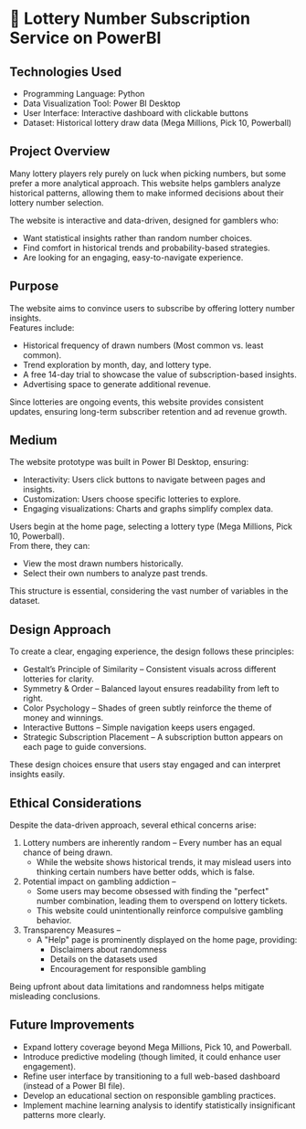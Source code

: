 # 🎰 Lottery Number Subscription Service on PowerBI

## Technologies Used
- Programming Language: Python  
- Data Visualization Tool: Power BI Desktop  
- User Interface: Interactive dashboard with clickable buttons  
- Dataset: Historical lottery draw data (Mega Millions, Pick 10, Powerball)  

## Project Overview
Many lottery players rely purely on luck when picking numbers, but some prefer a more analytical approach. This website helps gamblers analyze historical patterns, allowing them to make informed decisions about their lottery number selection.

The website is interactive and data-driven, designed for gamblers who:
- Want statistical insights rather than random number choices.
- Find comfort in historical trends and probability-based strategies.
- Are looking for an engaging, easy-to-navigate experience.

## Purpose
The website aims to convince users to subscribe by offering lottery number insights.  
Features include:
- Historical frequency of drawn numbers (Most common vs. least common).  
- Trend exploration by month, day, and lottery type.  
- A free 14-day trial to showcase the value of subscription-based insights.  
- Advertising space to generate additional revenue.  

Since lotteries are ongoing events, this website provides consistent updates, ensuring long-term subscriber retention and ad revenue growth.

## Medium
The website prototype was built in Power BI Desktop, ensuring:
- Interactivity: Users click buttons to navigate between pages and insights.
- Customization: Users choose specific lotteries to explore.
- Engaging visualizations: Charts and graphs simplify complex data.

Users begin at the home page, selecting a lottery type (Mega Millions, Pick 10, Powerball).  
From there, they can:
- View the most drawn numbers historically.  
- Select their own numbers to analyze past trends.  

This structure is essential, considering the vast number of variables in the dataset.

## Design Approach
To create a clear, engaging experience, the design follows these principles:
- Gestalt’s Principle of Similarity – Consistent visuals across different lotteries for clarity.
- Symmetry & Order – Balanced layout ensures readability from left to right.
- Color Psychology – Shades of green subtly reinforce the theme of money and winnings.
- Interactive Buttons – Simple navigation keeps users engaged.
- Strategic Subscription Placement – A subscription button appears on each page to guide conversions.

These design choices ensure that users stay engaged and can interpret insights easily.

## Ethical Considerations
Despite the data-driven approach, several ethical concerns arise:
1. Lottery numbers are inherently random – Every number has an equal chance of being drawn.  
   - While the website shows historical trends, it may mislead users into thinking certain numbers have better odds, which is false.
2. Potential impact on gambling addiction –  
   - Some users may become obsessed with finding the "perfect" number combination, leading them to overspend on lottery tickets.  
   - This website could unintentionally reinforce compulsive gambling behavior.  
3. Transparency Measures –  
   - A "Help" page is prominently displayed on the home page, providing:  
     - Disclaimers about randomness  
     - Details on the datasets used  
     - Encouragement for responsible gambling  

Being upfront about data limitations and randomness helps mitigate misleading conclusions.

## Future Improvements
- Expand lottery coverage beyond Mega Millions, Pick 10, and Powerball.  
- Introduce predictive modeling (though limited, it could enhance user engagement).  
- Refine user interface by transitioning to a full web-based dashboard (instead of a Power BI file).  
- Develop an educational section on responsible gambling practices.  
- Implement machine learning analysis to identify statistically insignificant patterns more clearly.  
